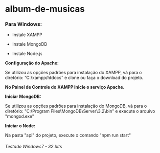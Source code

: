# album-de-musicas

### Para Windows:

* Instale XAMPP

* Instale MongoDB

* Instale Node.js

__Configuração do Apache:__

Se utilizou as opções padrões para instalação do XAMPP, vá para o diretório: “C:/xampp/htdocs” e clone ou faça o download do projeto.

__No Painel de Controle do XAMPP inicie o serviço Apache.__

__Iniciar MongoDB:__

Se utilizou as opções padrões para instalação do MongoDB, vá para o diretório: "C:\Program Files\MongoDB\Server\3.2\bin" e execute o arquivo "mongod.exe"

__Iniciar o Node:__

Na pasta "api" do projeto, execute o comando "npm run start"

###### Testado Windows7 - 32 bits
